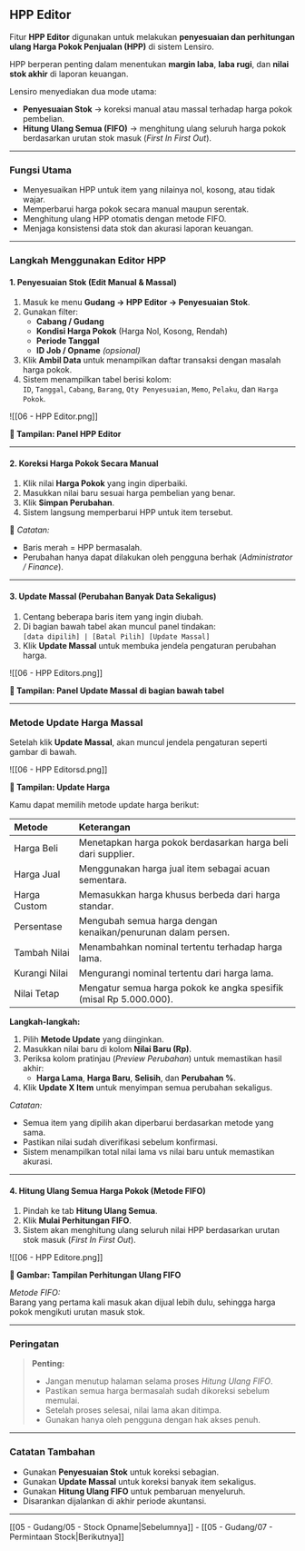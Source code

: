 ## HPP Editor

Fitur **HPP Editor** digunakan untuk melakukan **penyesuaian dan perhitungan ulang Harga Pokok Penjualan (HPP)** di sistem Lensiro.  

HPP berperan penting dalam menentukan **margin laba**, **laba rugi**, dan **nilai stok akhir** di laporan keuangan.  

Lensiro menyediakan dua mode utama:
- **Penyesuaian Stok** → koreksi manual atau massal terhadap harga pokok pembelian.  
- **Hitung Ulang Semua (FIFO)** → menghitung ulang seluruh harga pokok berdasarkan urutan stok masuk (*First In First Out*).  

---

### Fungsi Utama
- Menyesuaikan HPP untuk item yang nilainya nol, kosong, atau tidak wajar.  
- Memperbarui harga pokok secara manual maupun serentak.  
- Menghitung ulang HPP otomatis dengan metode FIFO.  
- Menjaga konsistensi data stok dan akurasi laporan keuangan.  

---

### Langkah Menggunakan Editor HPP

#### 1. Penyesuaian Stok (Edit Manual & Massal)
1. Masuk ke menu **Gudang → HPP Editor → Penyesuaian Stok**.  
2. Gunakan filter:
   - **Cabang / Gudang**  
   - **Kondisi Harga Pokok** (Harga Nol, Kosong, Rendah)  
   - **Periode Tanggal**  
   - **ID Job / Opname** *(opsional)*  
3. Klik **Ambil Data** untuk menampilkan daftar transaksi dengan masalah harga pokok.  
4. Sistem menampilkan tabel berisi kolom:  
   `ID`, `Tanggal`, `Cabang`, `Barang`, `Qty Penyesuaian`, `Memo`, `Pelaku`, dan `Harga Pokok`.  

![[06 - HPP Editor.png]]
<figcaption><b>📸 Tampilan: Panel HPP Editor</b></figcaption>

---

#### 2. Koreksi Harga Pokok Secara Manual
1. Klik nilai **Harga Pokok** yang ingin diperbaiki.  
2. Masukkan nilai baru sesuai harga pembelian yang benar.  
3. Klik **Simpan Perubahan**.  
4. Sistem langsung memperbarui HPP untuk item tersebut.  

🧾 *Catatan:*  
- Baris merah = HPP bermasalah.  
- Perubahan hanya dapat dilakukan oleh pengguna berhak (*Administrator / Finance*).  

---

#### 3. Update Massal (Perubahan Banyak Data Sekaligus)
1. Centang beberapa baris item yang ingin diubah.  
2. Di bagian bawah tabel akan muncul panel tindakan:  
   `[data dipilih] | [Batal Pilih] [Update Massal]`  
3. Klik **Update Massal** untuk membuka jendela pengaturan perubahan harga.  

![[06 - HPP Editors.png]]
<figcaption><b>📸 Tampilan: Panel Update Massal di bagian bawah tabel</b></figcaption>

---

### Metode Update Harga Massal
Setelah klik **Update Massal**, akan muncul jendela pengaturan seperti gambar di bawah.  

![[06 - HPP Editorsd.png]]
<figcaption><b>📸 Tampilan: Update Harga</b></figcaption>

Kamu dapat memilih metode update harga berikut:

| Metode | Keterangan |
|:--|:--|
| Harga Beli | Menetapkan harga pokok berdasarkan harga beli dari supplier. |
| Harga Jual | Menggunakan harga jual item sebagai acuan sementara. |
| Harga Custom | Memasukkan harga khusus berbeda dari harga standar. |
| Persentase | Mengubah semua harga dengan kenaikan/penurunan dalam persen. |
| Tambah Nilai | Menambahkan nominal tertentu terhadap harga lama. |
| Kurangi Nilai | Mengurangi nominal tertentu dari harga lama. |
| Nilai Tetap | Mengatur semua harga pokok ke angka spesifik (misal Rp 5.000.000). |

**Langkah-langkah:**
1. Pilih **Metode Update** yang diinginkan.  
2. Masukkan nilai baru di kolom **Nilai Baru (Rp)**.  
3. Periksa kolom pratinjau (*Preview Perubahan*) untuk memastikan hasil akhir:  
   - **Harga Lama**, **Harga Baru**, **Selisih**, dan **Perubahan %**.  
4. Klik **Update X Item** untuk menyimpan semua perubahan sekaligus.  

 *Catatan:*  
- Semua item yang dipilih akan diperbarui berdasarkan metode yang sama.  
- Pastikan nilai sudah diverifikasi sebelum konfirmasi.  
- Sistem menampilkan total nilai lama vs nilai baru untuk memastikan akurasi.  

---

#### 4. Hitung Ulang Semua Harga Pokok (Metode FIFO)
1. Pindah ke tab **Hitung Ulang Semua**.  
2. Klik **Mulai Perhitungan FIFO**.  
3. Sistem akan menghitung ulang seluruh nilai HPP berdasarkan urutan stok masuk (*First In First Out*).  

![[06 - HPP Editore.png]]
<figcaption><b>📸 Gambar: Tampilan Perhitungan Ulang FIFO</b></figcaption>

 *Metode FIFO:*  
Barang yang pertama kali masuk akan dijual lebih dulu, sehingga harga pokok mengikuti urutan masuk stok.  

---

### Peringatan
> **Penting:**  
> - Jangan menutup halaman selama proses *Hitung Ulang FIFO*.  
> - Pastikan semua harga bermasalah sudah dikoreksi sebelum memulai.  
> - Setelah proses selesai, nilai lama akan ditimpa.  
> - Gunakan hanya oleh pengguna dengan hak akses penuh.  

---

### Catatan Tambahan
- Gunakan **Penyesuaian Stok** untuk koreksi sebagian.  
- Gunakan **Update Massal** untuk koreksi banyak item sekaligus.  
- Gunakan **Hitung Ulang FIFO** untuk pembaruan menyeluruh.  
- Disarankan dijalankan di akhir periode akuntansi.  

---

 [[05 - Gudang/05 - Stock Opname|Sebelumnya]] - [[05 - Gudang/07 - Permintaan Stock|Berikutnya]] 

